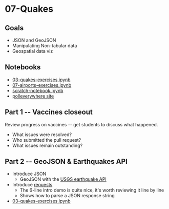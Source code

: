 
# 07-Quakes

## Goals

* JSON and GeoJSON
* Manipulating Non-tabular data
* Geospatial data viz

## Notebooks

* [03-quakes-exercises.ipynb](https://colab.research.google.com/drive/1WhPHdKLk_cSDMJzkszrdgKotaKTYqpsa)
* [07-airports-exercises.ipynb](https://colab.research.google.com/drive/1NdXxLVCyJvarDysZru_smemJotWS9nxS)
* [scratch-notebook.ipynb](https://colab.research.google.com/drive/1CIJAMn73A8ZvxzCgyjN7MGXT0W2BqUTq)
* [polleverywhere site](http://pollev.com)

## Part 1 -- Vaccines closeout

Review progress on vaccines -- get students to discuss what happened.

* What issues were resolved? 
* Who submitted the pull request?
* What issues remain outstanding?

## Part 2 -- GeoJSON & Earthquakes API

* Introduce JSON
  * GeoJSON with the [USGS earthquake API](https://earthquake.usgs.gov/earthquakes/feed/v1.0/geojson.php)
* Introduce [requests](https://docs.python-requests.org/en/latest/)
  * The 6-line intro demo is quite nice, it's worth reviewing it line by line
  * Shows how to parse a JSON response string
* [03-quakes-exercises.ipynb](https://colab.research.google.com/drive/1WhPHdKLk_cSDMJzkszrdgKotaKTYqpsa)
